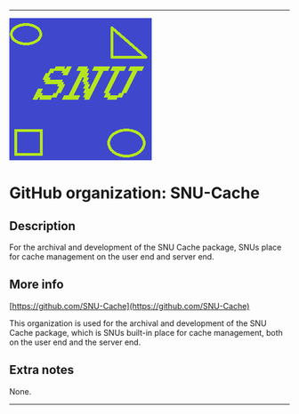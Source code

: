 
***

![SNU_blue_and_gold_legacy_icon.png failed to load. The file may be missing or corrupt. Check the file path for errors first.](/AdditionalInfo/1/SNU-Cache/SNU_blue_and_gold_legacy_icon.png)

# GitHub organization: SNU-Cache

## Description

For the archival and development of the SNU Cache package, SNUs place for cache management on the user end and server end.

## More info

[https://github.com/SNU-Cache](https://github.com/SNU-Cache)

This organization is used for the archival and development of the SNU Cache package, which is SNUs built-in place for cache management, both on the user end and the server end.

## Extra notes

None.

***
